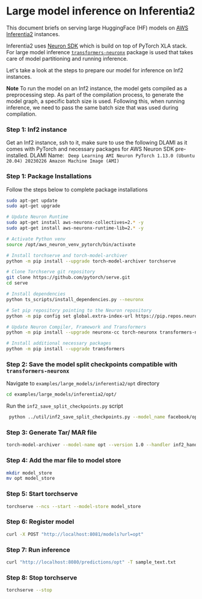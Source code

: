 # Large model inference on Inferentia2

This document briefs on serving large HuggingFace (HF) models on [AWS Inferentia2](https://aws.amazon.com/ec2/instance-types/inf2/) instances.

Inferentia2 uses [Neuron SDK](https://aws.amazon.com/machine-learning/neuron/) which is build on top of PyTorch XLA stack. For large model inference [`transformers-neuronx`](https://github.com/aws-neuron/transformers-neuronx) package is used that takes care of model partitioning and running inference.

Let's take a look at the steps to prepare our model for inference on Inf2 instances.

**Note** To run the model on an Inf2 instance, the model gets compiled as a preprocessing step. As part of the compilation process, to generate the model graph, a specific batch size is used. Following this, when running inference, we need to pass the same batch size that was used during compilation.

### Step 1: Inf2 instance

Get an Inf2 instance, ssh to it, make sure to use the following DLAMI as it comes with PyTorch and necessary packages for AWS Neuron SDK pre-installed.
DLAMI Name: ` Deep Learning AMI Neuron PyTorch 1.13.0 (Ubuntu 20.04) 20230226 Amazon Machine Image (AMI)`

### Step 1: Package Installations

Follow the steps below to complete package installations

```bash
sudo apt-get update
sudo apt-get upgrade

# Update Neuron Runtime
sudo apt-get install aws-neuronx-collectives=2.* -y
sudo apt-get install aws-neuronx-runtime-lib=2.* -y

# Activate Python venv
source /opt/aws_neuron_venv_pytorch/bin/activate

# Install torchserve and torch-model-archiver
python -m pip install --upgrade torch-model-archiver torchserve

# Clone Torchserve git repository
git clone https://github.com/pytorch/serve.git
cd serve

# Install dependencies
python ts_scripts/install_dependencies.py --neuronx

# Set pip repository pointing to the Neuron repository
python -m pip config set global.extra-index-url https://pip.repos.neuron.amazonaws.com

# Update Neuron Compiler, Framework and Transformers
python -m pip install --upgrade neuronx-cc torch-neuronx transformers-neuronx

# Install additional necessary packages
python -m pip install --upgrade transformers

```



### Step 2: Save the model split checkpoints compatible with `transformers-neuronx`

Navigate to `examples/large_models/inferentia2/opt` directory
```bash
cd examples/large_models/inferentia2/opt/
```

Run the `inf2_save_split_checkpoints.py` script
```bash
 python ../util/inf2_save_split_checkpoints.py --model_name facebook/opt-6.7b --save_path './opt-6.7b-split'
```


### Step 3: Generate Tar/ MAR file

```bash
torch-model-archiver --model-name opt --version 1.0 --handler inf2_handler.py --extra-files ./opt-6.7b-split  -r requirements.txt --config-file model-config.yaml --archive-format no-archive
```

### Step 4: Add the mar file to model store

```bash
mkdir model_store
mv opt model_store
```

### Step 5: Start torchserve

```bash
torchserve --ncs --start --model-store model_store
```

### Step 6: Register model

```bash
curl -X POST "http://localhost:8081/models?url=opt"
```

### Step 7: Run inference

```bash
curl "http://localhost:8080/predictions/opt" -T sample_text.txt
```

### Step 8: Stop torchserve

```bash
torchserve --stop
```
